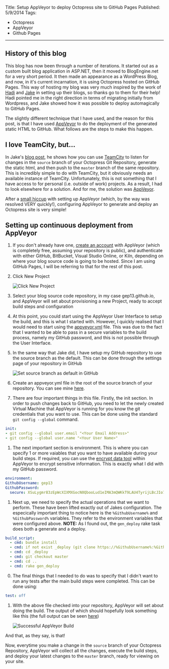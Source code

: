 Title: Setup AppVeyor to deploy Octopress site to GitHub Pages
Published: 5/9/2014
Tags: 
  - Octopress
  - AppVeyor
  - Github Pages
---

## History of this blog

This blog has now been through a number of iterations.  It started out as a custom built blog application in ASP.NET, then it moved to BlogEngine.net for a very short period.  It then made an appearance as a WordPress Blog, and now, in it's current incarnation, it is using Octopress hosted on GitHub Pages.  This way of hosting my blog was very much inspired by the work of [Hadi](http://hadihariri.com/2013/12/24/migrating-from-wordpress-to-jekyll/) and [Jake](http://jake.ginnivan.net/blog/2014/06/10/low-friction-octopress-github-pages-setup/) in setting up their blogs, so thanks go to them for their help!  Hadi pointed me in the right direction in terms of migrating initially from Wordpress, and Jake showed how it was possible to deploy automagically to GitHub Pages.

The slightly different technique that I have used, and the reason for this post, is that I have used [AppVeyor](http://www.appveyor.com/) to do the deployment of the generated static HTML to GitHub.  What follows are the steps to make this happen.

## I love TeamCity, but...

In Jake's [blog post](http://jake.ginnivan.net/blog/2014/06/10/low-friction-octopress-github-pages-setup/), he shows how you can use [TeamCity](http://www.jetbrains.com/teamcity/) to listen for changes in the ```source``` branch of your Octopress Git Repository, generate the static html, and then push to the ```master``` branch of the same repository.  This is incredibly simple to do with TeamCity, but it obviously needs an available instance of TeamCity.  Unfortunately, this is not something that I have access to for personal (i.e. outside of work) projects.  As a result, I had to look elsewhere for a solution.  And for me, the solution was [AppVeyor](http://www.appveyor.com/).

After a [small hiccup](http://help.appveyor.com/discussions/questions/491-use-appveyor-to-deploy-changes-to-octopress-blog) with setting up AppVeyor (which, by the way was resolved VERY quickly!), configuring AppVeyor to generate and deploy an Octopress site is very simple!

## Setting up continuous deployment from AppVeyor

1. If you don't already have one, [create an account](https://ci.appveyor.com/signup/free) with AppVeyor (which is completely free, assuming your repository is public), and authenticate with either GitHub, BitBucket, Visual Studio Online, or Kiln, depending on where your blog source code is going to be hosted.  Since I am using GitHub Pages, I will be referring to that for the rest of this post.
1. Click New Project

    ![Click New Project](https://gep13wpstorage.blob.core.windows.net/gep13/2014/6/7/NewProject.png)

1. Select your blog source code repository, in my case gep13.github.io, and AppVeyor will set about provisioning a new Project, ready to accept build steps and configuration
1. At this point, you could start using the AppVeyor User Interface to setup the build, and this is what I started with.  However, I quickly realised that I would need to start using the [appveyor.yml](http://www.appveyor.com/docs/appveyor-yml) file.  This was due to the fact that I wanted to be able to pass in a secure variables to the build process, namely my GitHub password, and this is not possible through the User Interface.
1. In the same way that Jake did, I have setup my GitHub repository to use the source branch as the default.  This can be done through the settings page of your repository in GitHub

    ![Set source branch as default in GitHub](https://gep13wpstorage.blob.core.windows.net/gep13/2014/6/7/DefaultSourceBranch.png)

1. Create an appveyor.yml file in the root of the source branch of your repository.  You can see mine [here](https://github.com/gep13/gep13.github.io/blob/source/appveyor.yml).
1. There are four important things in this file.  Firstly, the init section.  In order to push changes back to GitHub, you need to let the newly created Virtual Machine that AppVeyor is running for you know the git credentials that you want to use.  This can be done using the standard ```git config --global``` command.

```yaml
init:
- git config --global user.email "<Your Email Address>"
- git config --global user.name "<Your User Name>"
```

1. The next important section is environment.  This is where you can specify 1 or more vaiables that you want to have available during your build steps.  If required, you can use the [encrypt data tool](https://ci.appveyor.com/tools/encrypt) within AppVeyor to encrypt sensitive information.  This is exactly what I did with my GitHub password.

```yaml
environment:
GithubUsername: gep13
GithubPassword:
  secure: XSuLygmr83zEpWcXIXMXGocN0QbooLud1eIMA3mQWKkT9LAU4TyrijLBcJIo7bD7
```

1. Next up, we need to specify the actual operations that we want to perform.  These have been lifted exactly out of Jakes configuration.  The especically important thing to notice here is the ```%GithubUsername%``` and ```%GithubPassword%``` variables.  They refer to the environment variables that were configured above. **NOTE:**  As I found out, the ```gen_deploy``` rake task does both a generate and a deploy.

```yaml
build_script:
  - cmd: bundle install
  - cmd: if not exist _deploy (git clone https://%GithubUsername%:%GithubPassword%@github.com/%GithubUsername%/%GithubUsername%.github.io.git _deploy)
  - cmd: cd _deploy
  - cmd: git checkout master
  - cmd: cd ..
  - cmd: rake gen_deploy
```

0. The final things that I needed to do was to specify that I didn't want to run any tests after the main build steps were completed.  This can be done using:

```yaml
test: off
```

1. With the above file checked into your repository, AppVeyor will set about doing the build.  The output of which should hopefully look something like this (the full output can be seen [here](https://ci.appveyor.com/project/GaryEwanPark/gep13-github-io/build/1.0.22))

    ![Successful AppVeyor Build](https://gep13wpstorage.blob.core.windows.net/gep13/2014/6/7/SuccessfulBuild.png)
    
And that, as they say, is that!

Now, everytime you make a change in the ```source``` branch of your Octopress Repository, AppVeyor will collect all the changes, execute the build steps, and deploy your latest changes to the ```master``` branch, ready for viewing on your site.
